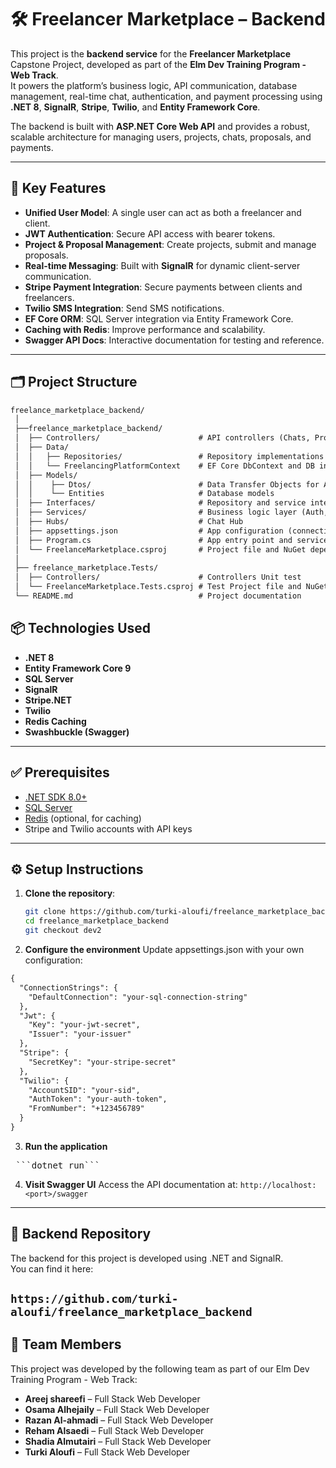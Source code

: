 # 🛠️ Freelancer Marketplace – Backend

This project is the **backend service** for the **Freelancer Marketplace** Capstone Project, developed as part of the **Elm Dev Training Program - Web Track**.  
It powers the platform’s business logic, API communication, database management, real-time chat, authentication, and payment processing using **.NET 8**, **SignalR**, **Stripe**, **Twilio**, and **Entity Framework Core**.

The backend is built with **ASP.NET Core Web API** and provides a robust, scalable architecture for managing users, projects, chats, proposals, and payments.

---

## 🎯 Key Features

- **Unified User Model**: A single user can act as both a freelancer and client.
- **JWT Authentication**: Secure API access with bearer tokens.
- **Project & Proposal Management**: Create projects, submit and manage proposals.
- **Real-time Messaging**: Built with **SignalR** for dynamic client-server communication.
- **Stripe Payment Integration**: Secure payments between clients and freelancers.
- **Twilio SMS Integration**: Send SMS notifications.
- **EF Core ORM**: SQL Server integration via Entity Framework Core.
- **Caching with Redis**: Improve performance and scalability.
- **Swagger API Docs**: Interactive documentation for testing and reference.

---

## 🗂️ Project Structure

```txt
freelance_marketplace_backend/
 │
 ├──freelance_marketplace_backend/
 │  ├── Controllers/                      # API controllers (Chats, Projects, Users, etc.)
 │  ├── Data/                         
 │  │   ├── Repositories/                 # Repository implementations
 │  │   └── FreelancingPlatformContext    # EF Core DbContext and DB initializer  
 │  ├── Models/
 │  │    ├── Dtos/                        # Data Transfer Objects for API requests/responses
 │  │    └── Entities                     # Database models             
 │  ├── Interfaces/                       # Repository and service interfaces
 │  ├── Services/                         # Business logic layer (Auth, Payment, Twilio, etc.)
 │  ├── Hubs/                             # Chat Hub
 │  ├── appsettings.json                  # App configuration (connection strings, JWT, etc.)
 │  ├── Program.cs                        # App entry point and service registration
 │  └── FreelanceMarketplace.csproj       # Project file and NuGet dependencies
 │
 ├── freelance_marketplace.Tests/
 │  ├── Controllers/                      # Controllers Unit test
 │  └── FreelanceMarketplace.Tests.csproj # Test Project file and NuGet dependencies
 └── README.md                            # Project documentation
```

## 📦 Technologies Used

- **.NET 8**
- **Entity Framework Core 9**
- **SQL Server**
- **SignalR**
- **Stripe.NET**
- **Twilio**
- **Redis Caching**
- **Swashbuckle (Swagger)**

---

## ✅ Prerequisites

- [.NET SDK 8.0+](https://dotnet.microsoft.com/en-us/download)
- [SQL Server](https://www.microsoft.com/en-us/sql-server)
- [Redis](https://redis.io/) (optional, for caching)
- Stripe and Twilio accounts with API keys

---

## ⚙️ Setup Instructions

1. **Clone the repository**:
   ```bash
   git clone https://github.com/turki-aloufi/freelance_marketplace_backend.git
   cd freelance_marketplace_backend
   git checkout dev2
2. **Configure the environment**
Update appsettings.json with your own configuration:
```txt
{
  "ConnectionStrings": {
    "DefaultConnection": "your-sql-connection-string"
  },
  "Jwt": {
    "Key": "your-jwt-secret",
    "Issuer": "your-issuer"
  },
  "Stripe": {
    "SecretKey": "your-stripe-secret"
  },
  "Twilio": {
    "AccountSID": "your-sid",
    "AuthToken": "your-auth-token",
    "FromNumber": "+123456789"
  }
}
```
3. **Run the application**
<pre> ```dotnet run``` </pre>

4. **Visit Swagger UI**
Access the API documentation at:
`http://localhost:<port>/swagger`

---

## 🔗 Backend Repository

The backend for this project is developed using .NET and SignalR.  
You can find it here:  

`https://github.com/turki-aloufi/freelance_marketplace_backend`
---

## 👥 Team Members

This project was developed by the following team as part of our Elm Dev Training Program - Web Track:

- **Areej shareefi**  –  Full Stack Web Developer
- **Osama Alhejaily** –  Full Stack Web Developer
- **Razan Al-ahmadi** –  Full Stack Web Developer
- **Reham Alsaedi**  –   Full Stack Web Developer
- **Shadia Almutairi** – Full Stack Web Developer
- **Turki Aloufi**   –   Full Stack Web Developer
